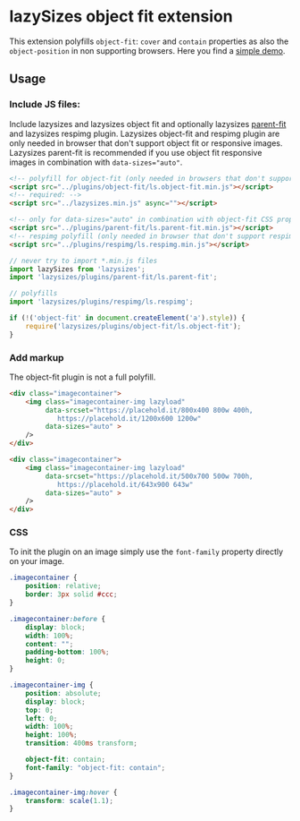 # lazySizes object fit extension

This extension polyfills `object-fit`: `cover` and `contain` properties as also the `object-position` in non supporting
browsers. Here you find a [simple demo](https://jsfiddle.net/trixta/x2p17f31/).

## Usage

### Include JS files:

Include lazysizes and lazysizes object fit and optionally lazysizes [parent-fit](../parent-fit) and lazysizes respimg
plugin. Lazysizes object-fit and respimg plugin are only needed in browser that don't support object fit or responsive
images. Lazysizes parent-fit is recommended if you use object fit responsive images in combination
with `data-sizes="auto"`.

```html
<!-- polyfill for object-fit (only needed in browsers that don't support object-fit) -->
<script src="../plugins/object-fit/ls.object-fit.min.js"></script>
<!-- required: -->
<script src="../lazysizes.min.js" async=""></script>

<!-- only for data-sizes="auto" in combination with object-fit CSS property (native or polyfill) -->
<script src="../plugins/parent-fit/ls.parent-fit.min.js"></script>
<!-- respimg polyfill (only needed in browser that don't support respimg) -->
<script src="../plugins/respimg/ls.respimg.min.js"></script>
```

```js
// never try to import *.min.js files 
import lazySizes from 'lazysizes';
import 'lazysizes/plugins/parent-fit/ls.parent-fit';

// polyfills
import 'lazysizes/plugins/respimg/ls.respimg';

if (!('object-fit' in document.createElement('a').style)) {
	require('lazysizes/plugins/object-fit/ls.object-fit');
}
```

### Add markup

The object-fit plugin is not a full polyfill.

```html
<div class="imagecontainer">
	<img class="imagecontainer-img lazyload"
		 data-srcset="https://placehold.it/800x400 800w 400h,
		 	https://placehold.it/1200x600 1200w"
		 data-sizes="auto" >
	/>
</div>

<div class="imagecontainer">
	<img class="imagecontainer-img lazyload"
		 data-srcset="https://placehold.it/500x700 500w 700h,
		 	https://placehold.it/643x900 643w"
		 data-sizes="auto" >
	/>
</div>
```

### CSS

To init the plugin on an image simply use the `font-family` property directly on your image.

```css
.imagecontainer {
	position: relative;
	border: 3px solid #ccc;
}

.imagecontainer:before {
	display: block;
	width: 100%;
	content: "";
	padding-bottom: 100%;
	height: 0;
}

.imagecontainer-img {
	position: absolute;
	display: block;
	top: 0;
	left: 0;
	width: 100%;
	height: 100%;
	transition: 400ms transform;

	object-fit: contain;
	font-family: "object-fit: contain";
}

.imagecontainer-img:hover {
	transform: scale(1.1);
}
```
